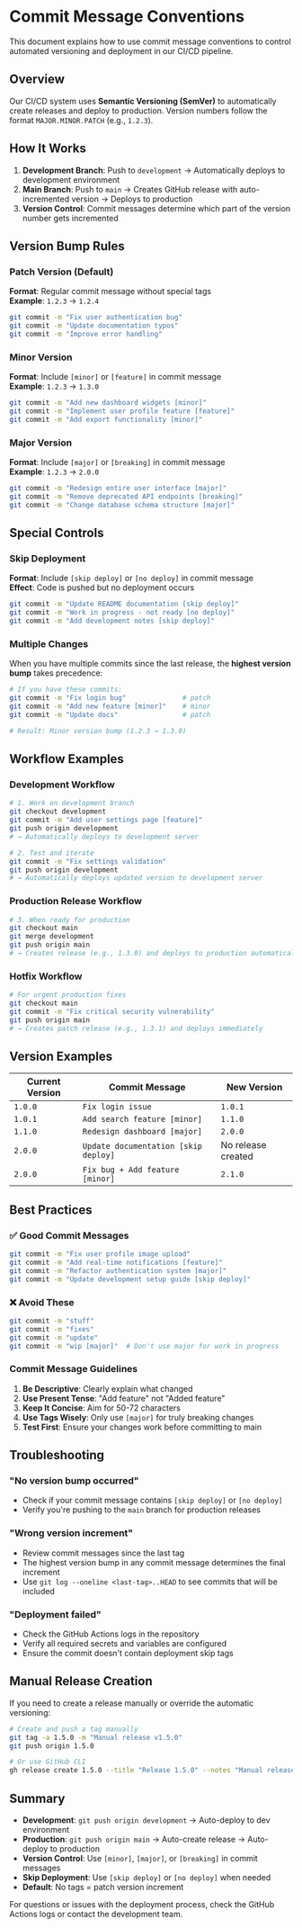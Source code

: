 # Commit Message Conventions

This document explains how to use commit message conventions to control automated versioning and deployment in our CI/CD pipeline.

## Overview

Our CI/CD system uses **Semantic Versioning (SemVer)** to automatically create releases and deploy to production. Version numbers follow the format `MAJOR.MINOR.PATCH` (e.g., `1.2.3`).

## How It Works

1. **Development Branch**: Push to `development` → Automatically deploys to development environment
2. **Main Branch**: Push to `main` → Creates GitHub release with auto-incremented version → Deploys to production
3. **Version Control**: Commit messages determine which part of the version number gets incremented

## Version Bump Rules

### Patch Version (Default)
**Format**: Regular commit message without special tags  
**Example**: `1.2.3` → `1.2.4`

```bash
git commit -m "Fix user authentication bug"
git commit -m "Update documentation typos"
git commit -m "Improve error handling"
```

### Minor Version 
**Format**: Include `[minor]` or `[feature]` in commit message  
**Example**: `1.2.3` → `1.3.0`

```bash
git commit -m "Add new dashboard widgets [minor]"
git commit -m "Implement user profile feature [feature]"
git commit -m "Add export functionality [minor]"
```

### Major Version
**Format**: Include `[major]` or `[breaking]` in commit message  
**Example**: `1.2.3` → `2.0.0`

```bash
git commit -m "Redesign entire user interface [major]"
git commit -m "Remove deprecated API endpoints [breaking]"
git commit -m "Change database schema structure [major]"
```

## Special Controls

### Skip Deployment
**Format**: Include `[skip deploy]` or `[no deploy]` in commit message  
**Effect**: Code is pushed but no deployment occurs

```bash
git commit -m "Update README documentation [skip deploy]"
git commit -m "Work in progress - not ready [no deploy]"
git commit -m "Add development notes [skip deploy]"
```

### Multiple Changes
When you have multiple commits since the last release, the **highest version bump** takes precedence:

```bash
# If you have these commits:
git commit -m "Fix login bug"              # patch
git commit -m "Add new feature [minor]"    # minor  
git commit -m "Update docs"                # patch

# Result: Minor version bump (1.2.3 → 1.3.0)
```

## Workflow Examples

### Development Workflow
```bash
# 1. Work on development branch
git checkout development
git commit -m "Add user settings page [feature]"
git push origin development
# → Automatically deploys to development server

# 2. Test and iterate
git commit -m "Fix settings validation"
git push origin development
# → Automatically deploys updated version to development server
```

### Production Release Workflow
```bash
# 3. When ready for production
git checkout main
git merge development
git push origin main
# → Creates release (e.g., 1.3.0) and deploys to production automatically
```

### Hotfix Workflow
```bash
# For urgent production fixes
git checkout main
git commit -m "Fix critical security vulnerability"
git push origin main
# → Creates patch release (e.g., 1.3.1) and deploys immediately
```

## Version Examples

| Current Version | Commit Message | New Version |
|----------------|----------------|-------------|
| `1.0.0` | `Fix login issue` | `1.0.1` |
| `1.0.1` | `Add search feature [minor]` | `1.1.0` |
| `1.1.0` | `Redesign dashboard [major]` | `2.0.0` |
| `2.0.0` | `Update documentation [skip deploy]` | No release created |
| `2.0.0` | `Fix bug + Add feature [minor]` | `2.1.0` |

## Best Practices

### ✅ Good Commit Messages
```bash
git commit -m "Fix user profile image upload"
git commit -m "Add real-time notifications [feature]"
git commit -m "Refactor authentication system [major]"
git commit -m "Update development setup guide [skip deploy]"
```

### ❌ Avoid These
```bash
git commit -m "stuff"
git commit -m "fixes"
git commit -m "update"
git commit -m "wip [major]"  # Don't use major for work in progress
```

### Commit Message Guidelines
1. **Be Descriptive**: Clearly explain what changed
2. **Use Present Tense**: "Add feature" not "Added feature"
3. **Keep It Concise**: Aim for 50-72 characters
4. **Use Tags Wisely**: Only use `[major]` for truly breaking changes
5. **Test First**: Ensure your changes work before committing to main

## Troubleshooting

### "No version bump occurred"
- Check if your commit message contains `[skip deploy]` or `[no deploy]`
- Verify you're pushing to the `main` branch for production releases

### "Wrong version increment"
- Review commit messages since the last tag
- The highest version bump in any commit message determines the final increment
- Use `git log --oneline <last-tag>..HEAD` to see commits that will be included

### "Deployment failed"
- Check the GitHub Actions logs in the repository
- Verify all required secrets and variables are configured
- Ensure the commit doesn't contain deployment skip tags

## Manual Release Creation

If you need to create a release manually or override the automatic versioning:

```bash
# Create and push a tag manually
git tag -a 1.5.0 -m "Manual release v1.5.0"
git push origin 1.5.0

# Or use GitHub CLI
gh release create 1.5.0 --title "Release 1.5.0" --notes "Manual release"
```

## Summary

- **Development**: `git push origin development` → Auto-deploy to dev environment
- **Production**: `git push origin main` → Auto-create release → Auto-deploy to production
- **Version Control**: Use `[minor]`, `[major]`, or `[breaking]` in commit messages
- **Skip Deployment**: Use `[skip deploy]` or `[no deploy]` when needed
- **Default**: No tags = patch version increment

For questions or issues with the deployment process, check the GitHub Actions logs or contact the development team.